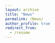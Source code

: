 ```yaml
---
layout: archive
title: "News"
permalink: /News/
author_profile: true
redirect_from:
  - /resume
---
```

